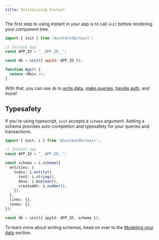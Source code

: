 ```yaml
---
title: Initializing Instant
---
```


The first step to using Instant in your app is to call `init` before rendering your component tree.

```javascript
import { init } from '@instantdb/react';

// Instant app
const APP_ID = "__APP_ID__";

const db = init({ appId: APP_ID });

function App() {
  return <Main />;
}
```

With that, you can use `db` to [write data](/docs/instaml), [make queries](/docs/instaql), [handle auth](/docs/auth), and more!

## Typesafety

If you're using typescript, `init` accepts a `schema` argument. Adding a schema provides auto-completion and typesafety for your queries and transactions.

```typescript
import { init, i } from '@instantdb/react';

// Instant app
const APP_ID = "__APP_ID__";

const schema = i.schema({
  entities: {
    todos: i.entity({
      text: i.string(),
      done: i.boolean(),
      createdAt: i.number(),
    }),
  },
  links: {},
  rooms: {},
});

const db = init({ appId: APP_ID, schema });
```

To learn more about writing schemas, head on over to the [Modeling your data](/docs/modeling-data) section. 
